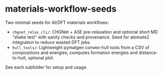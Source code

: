 # materials-workflow-seeds

Two minimal seeds for AI/DFT materials workflows:

- `chgnet_relax_cli/`: CHGNet + ASE pre-relaxation and optional short MD “shake test” with sanity checks and provenance. Seed for atomate2 integration to reduce wasted DFT jobs.
- `hull_tools/`: Lightweight pymatgen convex-hull tools from a CSV of compositions and energies; computes formation energies and distance-to-hull, optional plot.

See each subfolder for setup and usage.
